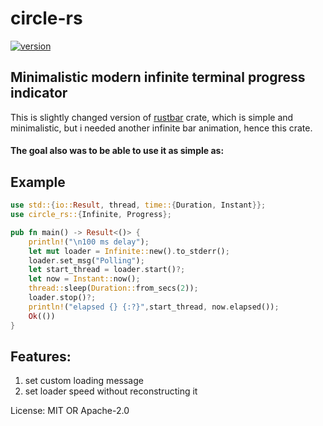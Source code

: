 # circle-rs

[![version](https://img.shields.io/crates/v/circle-rs)](https:://github.com/alekspickle)

## Minimalistic modern infinite terminal progress indicator

This is slightly changed version of [rustbar](https://crates.io/crates/rustbar) crate, which is simple and minimalistic,
but i needed another infinite bar animation, hence this crate.

#### The goal also was to be able to use it as simple as:

## Example
```rust
use std::{io::Result, thread, time::{Duration, Instant}};
use circle_rs::{Infinite, Progress};

pub fn main() -> Result<()> {
    println!("\n100 ms delay");
    let mut loader = Infinite::new().to_stderr();
    loader.set_msg("Polling");
    let start_thread = loader.start()?;
    let now = Instant::now();
    thread::sleep(Duration::from_secs(2));
    loader.stop()?;
    println!("elapsed {} {:?}",start_thread, now.elapsed());
    Ok(())
}
```
## Features:
1. set custom loading message
2. set loader speed without reconstructing it


License: MIT OR Apache-2.0
